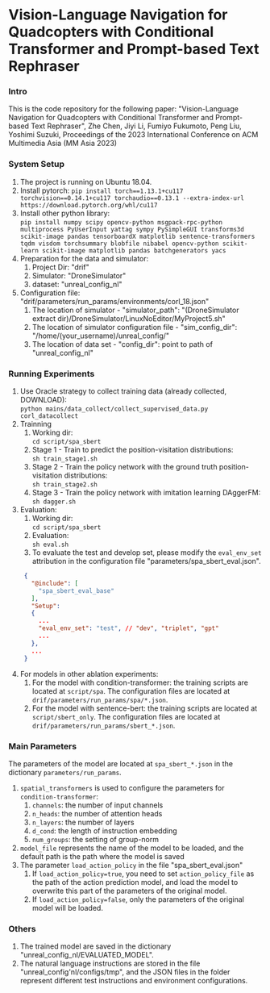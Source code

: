 # Vision-Language Navigation for Quadcopters with Conditional Transformer and Prompt-based Text Rephraser
### Intro
This is the code repository for the following paper:
"Vision-Language Navigation for Quadcopters with Conditional Transformer and Prompt-based Text Rephraser", Zhe Chen, Jiyi Li, Fumiyo Fukumoto, Peng Liu, Yoshimi Suzuki, Proceedings of the 2023 International Conference on ACM Multimedia Asia (MM Asia 2023)
### System Setup
1. The project is running on Ubuntu 18.04.
2. Install pytorch: 
`pip install torch==1.13.1+cu117 torchvision==0.14.1+cu117 torchaudio==0.13.1 --extra-index-url https://download.pytorch.org/whl/cu117`
3. Install other python library:  
`pip install numpy scipy opencv-python msgpack-rpc-python multiprocess PyUserInput yattag sympy PySimpleGUI transforms3d scikit-image pandas tensorboardX matplotlib sentence-transformers tqdm visdom torchsummary blobfile nibabel opencv-python scikit-learn scikit-image matplotlib pandas batchgenerators yacs`
4. Preparation for the data and simulator:
   1. Project Dir: "drif"
   2. Simulator: "DroneSimulator"
   3. dataset: "unreal_config_nl"
5. Configuration file: "drif/parameters/run_params/environments/corl_18.json"
   1. The location of simulator - "simulator_path": "(DroneSimulator extract dir)/DroneSimulator/LinuxNoEditor/MyProject5.sh"
   2. The location of simulator configuration file - "sim_config_dir": "/home/(your_username)/unreal_config/"
   3. The location of data set - "config_dir": point to path of "unreal_config_nl"

### Running Experiments
1. Use Oracle strategy to collect training data (already collected, DOWNLOAD):  
   `python mains/data_collect/collect_supervised_data.py corl_datacollect`
2. Trainning
   1. Working dir:  
   `cd script/spa_sbert`
   2. Stage 1 - Train to predict the position-visitation distributions:  
   `sh train_stage1.sh`
   3. Stage 2 - Train the policy network with the ground truth position-visitation distributions:  
   `sh train_stage2.sh`
   4. Stage 3 - Train the policy network with imitation learning DAggerFM:  
   `sh dagger.sh`
3. Evaluation:
   1. Working dir:  
   `cd script/spa_sbert`
   2. Evaluation:  
   `sh eval.sh`
   3. To evaluate the test and develop set, please modify the `eval_env_set` attribution in the configuration file "parameters/spa_sbert_eval.json".  
   ```json
    {
      "@include": [
        "spa_sbert_eval_base"
      ],
      "Setup":
      {
        ...
        "eval_env_set": "test", // "dev", "triplet", "gpt"
        ...
      },
      ...
    }
    ```
4. For models in other ablation experiments:
   1. For the model with condition-transformer: the training scripts are located at `script/spa`. The configuration files are located at `drif/parameters/run_params/spa/*.json`.
   2. For the model with sentence-bert: the training scripts are located at `script/sbert_only`. The configuration files are located at `drif/parameters/run_params/sbert_*.json`.

### Main Parameters
The parameters of the model are located at `spa_sbert_*.json` in the dictionary `parameters/run_params`.
1. `spatial_transformers` is used to configure the parameters for `condition-transformer`:
   1. `channels`: the number of input channels
   2. `n_heads`: the number of attention heads 
   3. `n_layers`: the number of layers
   4. `d_cond`: the length of instruction embedding
   5. `num_groups`: the setting of group-norm
2. `model_file` represents the name of the model to be loaded, and the default path is the path where the model is saved
3. The parameter `load_action_policy` in the file "spa_sbert_eval.json"
   1. If `load_action_policy=true`, you need to set `action_policy_file` as the path of the action prediction model, and load the model to overwrite this part of the parameters of the original model.
   2. If `load_action_policy=false`, only the parameters of the original model will be loaded.

### Others
1. The trained model are saved in the dictionary "unreal_config_nl/EVALUATED_MODEL".
2. The natural language instructions are stored in the file "unreal_config'nl/configs/tmp", and the JSON files in the folder represent different test instructions and environment configurations.
